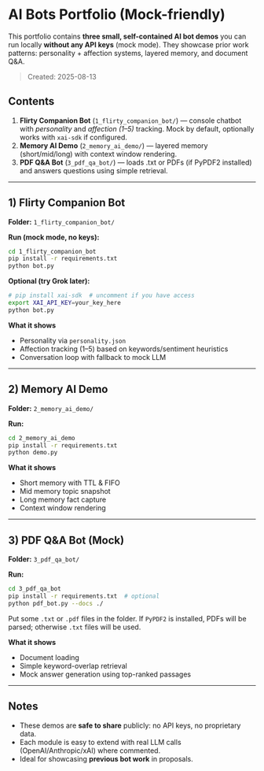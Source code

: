 # AI Bots Portfolio (Mock-friendly)

This portfolio contains **three small, self-contained AI bot demos** you can run locally **without any API keys** (mock mode). 
They showcase prior work patterns: personality + affection systems, layered memory, and document Q&A.

> Created: 2025-08-13

## Contents
1. **Flirty Companion Bot** (`1_flirty_companion_bot/`) — console chatbot with *personality* and *affection (1–5)* tracking. Mock by default, optionally works with `xai-sdk` if configured.
2. **Memory AI Demo** (`2_memory_ai_demo/`) — layered memory (short/mid/long) with context window rendering.
3. **PDF Q&A Bot** (`3_pdf_qa_bot/`) — loads .txt or PDFs (if PyPDF2 installed) and answers questions using simple retrieval.

---

## 1) Flirty Companion Bot
**Folder:** `1_flirty_companion_bot/`

**Run (mock mode, no keys):**
```bash
cd 1_flirty_companion_bot
pip install -r requirements.txt
python bot.py
```

**Optional (try Grok later):**
```bash
# pip install xai-sdk  # uncomment if you have access
export XAI_API_KEY=your_key_here
python bot.py
```

**What it shows**
- Personality via `personality.json`
- Affection tracking (1–5) based on keywords/sentiment heuristics
- Conversation loop with fallback to mock LLM

---

## 2) Memory AI Demo
**Folder:** `2_memory_ai_demo/`

**Run:**
```bash
cd 2_memory_ai_demo
pip install -r requirements.txt
python demo.py
```

**What it shows**
- Short memory with TTL & FIFO
- Mid memory topic snapshot
- Long memory fact capture
- Context window rendering

---

## 3) PDF Q&A Bot (Mock)
**Folder:** `3_pdf_qa_bot/`

**Run:**
```bash
cd 3_pdf_qa_bot
pip install -r requirements.txt  # optional
python pdf_bot.py --docs ./
```
Put some `.txt` or `.pdf` files in the folder. If `PyPDF2` is installed, PDFs will be parsed; otherwise `.txt` files will be used.

**What it shows**
- Document loading
- Simple keyword-overlap retrieval
- Mock answer generation using top-ranked passages

---

## Notes
- These demos are **safe to share** publicly: no API keys, no proprietary data.
- Each module is easy to extend with real LLM calls (OpenAI/Anthropic/xAI) where commented.
- Ideal for showcasing **previous bot work** in proposals.
